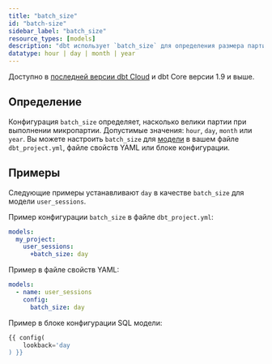 ```yaml
---
title: "batch_size"
id: "batch-size"
sidebar_label: "batch_size"
resource_types: [models]
description: "dbt использует `batch_size` для определения размера партий при выполнении модели с микропартиями."
datatype: hour | day | month | year
---
```


Доступно в [последней версии dbt Cloud](/docs/dbt-versions/cloud-release-tracks) и dbt Core версии 1.9 и выше.

## Определение

Конфигурация `batch_size` определяет, насколько велики партии при выполнении микропартии. Допустимые значения: `hour`, `day`, `month` или `year`. Вы можете настроить `batch_size` для [модели](/docs/build/models) в вашем файле `dbt_project.yml`, файле свойств YAML или блоке конфигурации.

## Примеры

Следующие примеры устанавливают `day` в качестве `batch_size` для модели `user_sessions`.

Пример конфигурации `batch_size` в файле `dbt_project.yml`:

<File name='dbt_project.yml'>

```yml
models:
  my_project:
    user_sessions:
      +batch_size: day
```
</File>

Пример в файле свойств YAML:

<File name='models/properties.yml'>

```yml
models:
  - name: user_sessions
    config:
      batch_size: day
```

</File>

Пример в блоке конфигурации SQL модели:

<File name="models/user_sessions.sql">

```sql
{{ config(
    lookback='day
) }}
```

</File> 